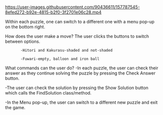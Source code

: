 https://user-images.githubusercontent.com/90436611/157787545-8efed272-b92e-4815-b2f0-3f2701e06c28.mp4

Within each puzzle, one can switch to a different one with a menu pop-up on the bottom right.

How does the user make a move? The user clicks the buttons to switch between options.

	       -Hitori and Kakurasu-shaded and not-shaded
         
	       -Fuwari-empty, balloon and iron ball
         
What commands can the user do?
-In each puzzle, the user can check their answer as they continue solving the puzzle by pressing the Check Answer button.

-The user can check the solution by pressing the Show Solution button which calls the FindSolution class/method.

-In the Menu pop-up, the user can switch to a different new puzzle and exit the game.
